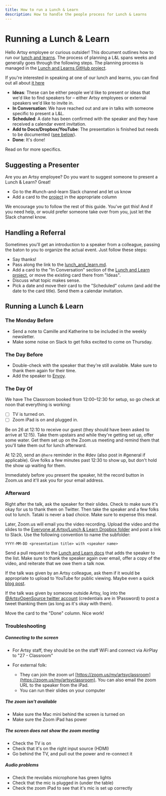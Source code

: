 ```yaml
---
title: How to run a Lunch & Learn
description: How to handle the people process for Lunch & Learns
---
```


# Running a Lunch & Learn

Hello Artsy employee or curious outsider! This document outlines how to run our [lunch and learns][lal]. The
process of planning a L&L spans weeks and generally goes through the following steps. The planning process is
managed in the [Lunch and Learns GitHub project][project].

If you're interested in speaking at one of our lunch and learns, you can find out all about [it here][event]

- **Ideas**: These can be either people we'd like to present or ideas that we'd like to find speakers for – either
  Artsy employees or external speakers we'd like to invite in.
- **In Conversation**: We have reached out and are in talks with someone specific to present a L&L.
- **Scheduled**: A date has been confirmed with the speaker and they have received a calendar event invitation.
- **Add to Docs/Dropbox/YouTube**: The presentation is finished but needs to be documented ([see below][after]).
- **Done**: It's done!

Read on for more specifics.

## Suggesting a Presenter

Are you an Artsy employee? Do you want to suggest someone to present a Lunch & Learn? Great!

- Go to the #lunch-and-learn Slack channel and let us know
- Add a card to the [project][] in the appropriate column

We encourage you to follow the rest of this guide. You've got this! And if you need help, or would prefer someone
take over from you, just let the Slack channel know.

## Handling a Referral

Sometimes you'll get an introduction to a speaker from a colleague, passing the baton to you to organize the actual
event. Just follow these steps:

- Say thanks!
- Pass along the link to the [lunch_and_learn.md][lal].
- Add a card to the "In Conversation" section of the [Lunch and Learn project][project], or move the existing card
  there from "Ideas".
- Discuss what topic makes sense.
- Pick a date and move their card to the "Scheduled" column (and add the date to the card title). Send them a
  calendar invitation.

## Running a Lunch & Learn

### The Monday Before

- Send a note to Camille and Katherine to be included in the weekly newsletter.
- Make some noise on Slack to get folks excited to come on Thursday.

### The Day Before

- Double-check with the speaker that they're still available. Make sure to thank them again for their time.
- Add the speaker to [Envoy](https://dashboard.envoy.com).

### The Day Of

We have The Classroom booked from 12:00–12:30 for setup, so go check at noon that everything is working:

- [ ] TV is turned on.
- [ ] Zoom iPad is on and plugged in.

Be on 26 at 12:10 to receive our guest (they should have been asked to arrive at 12:15). Take them upstairs and
while they're getting set up, offer some water. Get them set up on the Zoom.us meeting and remind them that you'll
take them out for lunch afterward.

At 12:20, send an `@here` reminder in the #dev (also post in #general if applicable). Give folks a few minutes past
12:30 to show up, but don't hold the show up waiting for them.

Immediately before you present the speaker, hit the record button in Zoom.us and it'll ask you for your email
address.

### Afterward

Right after the talk, ask the speaker for their slides. Check to make sure it's okay for us to thank them on
Twitter. Then take the speaker and a few folks out to lunch. Tataki is never a bad choice. Make sure to expense
this meal.

Later, Zoom.us will email you the video recording. Upload the video and the slides to the [Everyone at Artsy/Lunch
& Learn Dropbox folder][dropbox-folder] and post a link to Slack. Use the following convention to name the
subfolder:

```
YYYY-MM-DD <presentation title> with <speaker name>
```

Send a pull request to the [Lunch and Learn docs][lal] that adds the speaker to the list. Make sure to thank the
speaker again over email, offer a copy of the video, and reiterate that we owe them a talk now.

If the talk was given by an Artsy colleague, ask them if it would be appropriate to upload to YouTube for public
viewing. Maybe even a quick [blog post][blog].

If the talk was given by someone outside Artsy, log into the [@ArtsyOpenSource twitter account][twitter]
(credentials are in 1Password) to post a tweet thanking them (as long as it's okay with them).

Move the card to the "Done" column. Nice work!

[dropbox-folder]: https://www.dropbox.com/home/Everyone%20at%20Artsy/Lunch%20%26%20Learn

### Troubleshooting

##### Connecting to the screen

- For Artsy staff, they should be on the staff WiFi and connect via AirPlay to "27 - Classroom"
- For external folk:

  - They can join the zoom url [https://zoom.us/my/artsyclassroom](https://zoom.us/my/artsyclassroom). You can also
    email the zoom URL to the speaker from the iPad.
  - You can run their slides on your computer

##### The zoom isn't available

- Make sure the Mac mini behind the screen is turned on
- Make sure the Zoom iPad has power

##### The screen does not show the zoom meeting

- Check the TV is on
- Check that it's on the right input source (HDMI)
- Go behind the TV, and pull out the power and re-connect it

##### Audio problems

- Check the revolabs microphone has green lights
- Check that the mic is plugged in (under the table)
- Check the zoom iPad to see that it's mic is set up correctly

[lal]: lunch_and_learn.md
[after]: #Afterward
[blog]: https://github.com/artsy/artsy.github.io
[project]: https://github.com/artsy/README/projects/1
[event]: ../events/lunch-and-learn.md
[twitter]: https://twitter.com/ArtsyOpenSource
